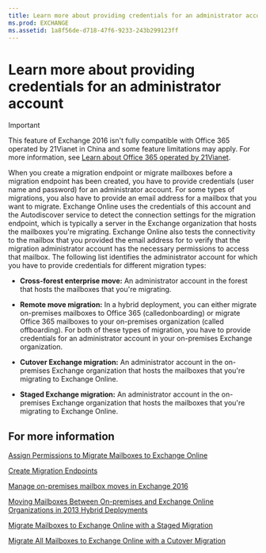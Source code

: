 ```yaml
---
title: Learn more about providing credentials for an administrator account
ms.prod: EXCHANGE
ms.assetid: 1a8f56de-d718-47f6-9233-243b299123ff
---
```



# Learn more about providing credentials for an administrator account

> [!IMPORTANT]
> This feature of Exchange 2016 isn't fully compatible with Office 365 operated by 21Vianet in China and some feature limitations may apply. For more information, see  [Learn about Office 365 operated by 21Vianet](https://go.microsoft.com/fwlink/?LinkId=313640). 
  
    
    

When you create a migration endpoint or migrate mailboxes before a migration endpoint has been created, you have to provide credentials (user name and password) for an administrator account. For some types of migrations, you also have to provide an email address for a mailbox that you want to migrate. Exchange Online uses the credentials of this account and the Autodiscover service to detect the connection settings for the migration endpoint, which is typically a server in the Exchange organization that hosts the mailboxes you're migrating. Exchange Online also tests the connectivity to the mailbox that you provided the email address for to verify that the migration administrator account has the necessary permissions to access that mailbox. 
The following list identifies the administrator account for which you have to provide credentials for different migration types:
  
    
    


- **Cross-forest enterprise move:** An administrator account in the forest that hosts the mailboxes that you're migrating.
    
  
- **Remote move migration:** In a hybrid deployment, you can either migrate on-premises mailboxes to Office 365 (calledonboarding) or migrate Office 365 mailboxes to your on-premises organization (called offboarding). For both of these types of migration, you have to provide credentials for an administrator account in your on-premises Exchange organization.
    
  
- **Cutover Exchange migration:** An administrator account in the on-premises Exchange organization that hosts the mailboxes that you're migrating to Exchange Online.
    
  
- **Staged Exchange migration:** An administrator account in the on-premises Exchange organization that hosts the mailboxes that you're migrating to Exchange Online.
    
  

## For more information

 [Assign Permissions to Migrate Mailboxes to Exchange Online](http://technet.microsoft.com/library/3dcf0e78-e894-4e34-9955-1509d14707a0.aspx)
  
    
    
 [Create Migration Endpoints](http://technet.microsoft.com/library/11351cb5-b529-4b4d-a5de-45a494565a16.aspx)
  
    
    
 [Manage on-premises mailbox moves in Exchange 2016](manage-on-premises-mailbox-moves-in-exchange-2016.md)
  
    
    
 [Moving Mailboxes Between On-premises and Exchange Online Organizations in 2013 Hybrid Deployments](http://technet.microsoft.com/library/d6289f7b-f67e-48db-9570-9fd3c9547548.aspx)
  
    
    
 [Migrate Mailboxes to Exchange Online with a Staged Migration](http://technet.microsoft.com/library/9ecb3e28-c5fd-4e16-8d97-3496ebba0777.aspx)
  
    
    
 [Migrate All Mailboxes to Exchange Online with a Cutover Migration](http://technet.microsoft.com/library/582ae252-fb25-4321-9f93-4e34c8db0b50.aspx)
  
    
    

